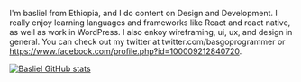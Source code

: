 
I'm basliel from Ethiopia, and I do content on Design and Development. I really enjoy learning languages and frameworks like React and react native, as well as work in WordPress.
I also enkoy wireframing, ui, ux, and design in general. You can check out my twitter at twitter.com/basgoprogrammer or https://www.facebook.com/profile.php?id=100009212840720.

[![Basliel GitHub stats](https://github-readme-stats.vercel.app/api?username=basgotech)](https://github.com/basgotech/github-readme-stats)
